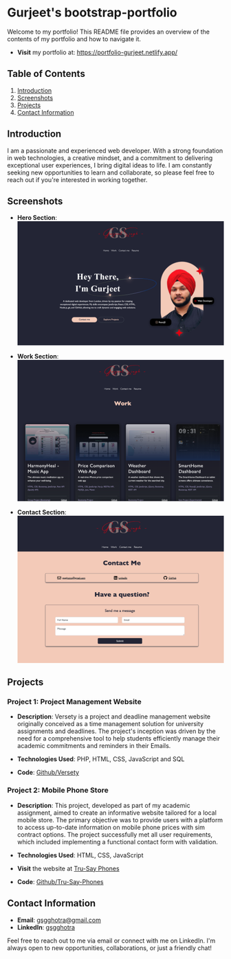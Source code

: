 # Gurjeet's bootstrap-portfolio

Welcome to my portfolio! This README file provides an overview of the contents of my portfolio and how to navigate it.
- **Visit** my portfolio at: https://portfolio-gurjeet.netlify.app/

## Table of Contents

1. [Introduction](#introduction)
2. [Screenshots](#screenshots)
3. [Projects](#projects)
4. [Contact Information](#contact-information)

## Introduction

I am a passionate and experienced web developer. With a strong foundation in web technologies, a creative mindset, and a commitment to delivering exceptional user experiences, I bring digital ideas to life. I am constantly seeking new opportunities to learn and collaborate, so please feel free to reach out if you're interested in working together.

## Screenshots
- **Hero Section**:
![Hero Section Screenshot](public/assets/images/screenshot_home.png)

- **Work Section**:
![Work Section Screenshot](public/assets/images/screenshot_work.png)

- **Contact Section**:
![Contact me Screenshot](public/assets/images/screenshot_contactus.png)

## Projects

### Project 1: Project Management Website

- **Description**: Versety is a project and deadline management website originally conceived as a time management solution for university assignments and deadlines. The project's inception was driven by the need for a comprehensive tool to help students efficiently manage their academic commitments and reminders in their Emails.

- **Technologies Used**: PHP, HTML, CSS, JavaScript and SQL
- **Code**: [Github/Versety](https://github.com/gsgghotra/Versety-Project_management)


### Project 2: Mobile Phone Store

- **Description**: This project, developed as part of my academic assignment, aimed to create an informative website tailored for a local mobile store. The primary objective was to provide users with a platform to access up-to-date information on mobile phone prices with sim contract options. The project successfully met all user requirements, which included implementing a functional contact form with validation.

- **Technologies Used**: HTML, CSS, JavaScript 
- **Visit** the website at [Tru-Say Phones](https://gsgghotra.github.io/Tru-Say-Phones/)
- **Code**: [Github/Tru-Say-Phones](https://github.com/gsgghotra/Tru-Say-Phones)

## Contact Information

- **Email**: gsgghotra@gmail.com
- **LinkedIn**: [gsgghotra](https://www.linkedin.com/in/gsgghotra/)

Feel free to reach out to me via email or connect with me on LinkedIn. I'm always open to new opportunities, collaborations, or just a friendly chat!
